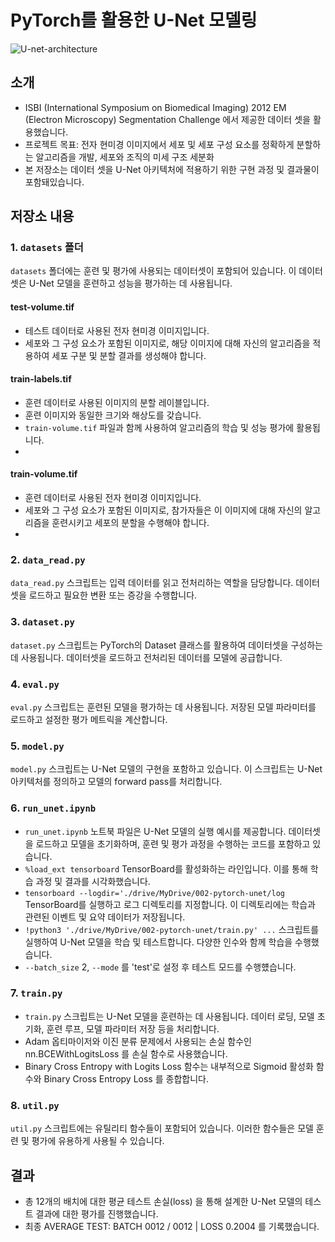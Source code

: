 # PyTorch를 활용한 U-Net 모델링

![U-net-architecture](https://upload.wikimedia.org/wikipedia/commons/d/dc/U-net-architecture.png)

## 소개

* ISBI (International Symposium on Biomedical Imaging) 2012 EM (Electron Microscopy) Segmentation Challenge 에서 제공한 데이터 셋을 활용했습니다.  
* 프로젝트 목표: 전자 현미경 이미지에서 세포 및 세포 구성 요소를 정확하게 분할하는 알고리즘을 개발, 세포와 조직의 미세 구조 세분화
* 본 저장소는 데이터 셋을 U-Net 아키텍처에 적용하기 위한 구현 과정 및 결과물이 포함돼있습니다.

## 저장소 내용

### 1. `datasets` 폴더

`datasets` 폴더에는 훈련 및 평가에 사용되는 데이터셋이 포함되어 있습니다. 이 데이터셋은 U-Net 모델을 훈련하고 성능을 평가하는 데 사용됩니다.

#### test-volume.tif
* 테스트 데이터로 사용된 전자 현미경 이미지입니다.
* 세포와 그 구성 요소가 포함된 이미지로, 해당 이미지에 대해 자신의 알고리즘을 적용하여 세포 구분 및 분할 결과를 생성해야 합니다.

#### train-labels.tif
* 훈련 데이터로 사용된 이미지의 분할 레이블입니다.
* 훈련 이미지와 동일한 크기와 해상도를 갖습니다.
* `train-volume.tif` 파일과 함께 사용하여 알고리즘의 학습 및 성능 평가에 활용됩니다.
* 
#### train-volume.tif
* 훈련 데이터로 사용된 전자 현미경 이미지입니다.
* 세포와 그 구성 요소가 포함된 이미지로, 참가자들은 이 이미지에 대해 자신의 알고리즘을 훈련시키고 세포의 분할을 수행해야 합니다.
* 
### 2. `data_read.py`

`data_read.py` 스크립트는 입력 데이터를 읽고 전처리하는 역할을 담당합니다. 데이터셋을 로드하고 필요한 변환 또는 증강을 수행합니다. 

### 3. `dataset.py`

`dataset.py` 스크립트는 PyTorch의 Dataset 클래스를 활용하여 데이터셋을 구성하는 데 사용됩니다. 데이터셋을 로드하고 전처리된 데이터를 모델에 공급합니다.

### 4. `eval.py`

`eval.py` 스크립트는 훈련된 모델을 평가하는 데 사용됩니다. 저장된 모델 파라미터를 로드하고 설정한 평가 메트릭을 계산합니다.
  
### 5. `model.py`

`model.py` 스크립트는 U-Net 모델의 구현을 포함하고 있습니다. 이 스크립트는 U-Net 아키텍처를 정의하고 모델의 forward pass를 처리합니다.

### 6. `run_unet.ipynb`

* `run_unet.ipynb` 노트북 파일은 U-Net 모델의 실행 예시를 제공합니다. 데이터셋을 로드하고 모델을 초기화하며, 훈련 및 평가 과정을 수행하는 코드를 포함하고 있습니다.  
* `%load_ext tensorboard` TensorBoard를 활성화하는 라인입니다. 이를 통해 학습 과정 및 결과를 시각화했습니다.  
* `tensorboard --logdir='./drive/MyDrive/002-pytorch-unet/log` TensorBoard를 실행하고 로그 디렉토리를 지정합니다. 이 디렉토리에는 학습과 관련된 이벤트 및 요약 데이터가 저장됩니다.  
* `!python3 './drive/MyDrive/002-pytorch-unet/train.py' ...` 스크립트를 실행하여 U-Net 모델을 학습 및 테스트합니다. 다양한 인수와 함께 학습을 수행했습니다.  
* `--batch_size` 2, `--mode` 를 'test'로 설정 후 테스트 모드를 수행헀습니다.

### 7. `train.py`

* `train.py` 스크립트는 U-Net 모델을 훈련하는 데 사용됩니다. 데이터 로딩, 모델 초기화, 훈련 루프, 모델 파라미터 저장 등을 처리합니다.
* Adam 옵티마이저와 이진 분류 문제에서 사용되는 손실 함수인 nn.BCEWithLogitsLoss 를 손실 함수로 사용했습니다.
*  Binary Cross Entropy with Logits Loss 함수는 내부적으로 Sigmoid 활성화 함수와 Binary Cross Entropy Loss 를 종합합니다.


### 8. `util.py`

`util.py` 스크립트에는 유틸리티 함수들이 포함되어 있습니다. 이러한 함수들은 모델 훈련 및 평가에 유용하게 사용될 수 있습니다.

## 결과

* 총 12개의 배치에 대한 평균 테스트 손실(loss) 을 통해 설계한 U-Net 모델의 테스트 결과에 대한 평가를 진행했습니다.  
* 최종 AVERAGE TEST: BATCH 0012 / 0012 | LOSS 0.2004 를 기록했습니다.

